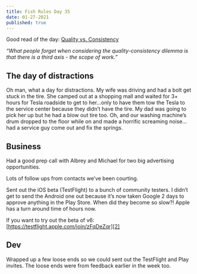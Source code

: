 ```yaml
---
title: Fish Rules Day 35
date: 01-27-2021
published: true
---
```


Good read of the day: [Quality vs. Consistency][1]

_“What people forget when considering the quality-consistency dilemma is that there is a third axis - the scope of work.”_

## The day of distractions

Oh man, what a day for distractions.  My wife was driving and had a bolt get stuck in the tire.  She camped out at a shopping mall and waited for 3+ hours for Tesla roadside to get to her…only to have them tow the Tesla to the service center because they didn’t have the tire.  My dad was going to pick her up but he had a blow out tire too.  Oh, and our washing machine’s drum dropped to the floor while on and made a horrific screaming noise…had a service guy come out and fix the springs.

## Business

Had a good prep call with Albrey and Michael for two big advertising opportunities.

Lots of follow ups from contacts we’ve been courting.

Sent out the iOS beta (TestFlight) to a bunch of community testers.  I didn’t get to send the Android one out because it’s now taken Google 2 days to approve anything in the Play Store.  When did they become so slow?!  Apple has a turn around time of hours now.

If you want to try out the beta of v6: [https://testflight.apple.com/join/zFqDeZqr][2]

## Dev

Wrapped up a few loose ends so we could sent out the TestFlight and Play invites.  The loose ends were from feedback earlier in the week too.

[1]:	https://www.swyx.io/quality-vs-consistency/
[2]:	https://testflight.apple.com/join/zFqDeZqr